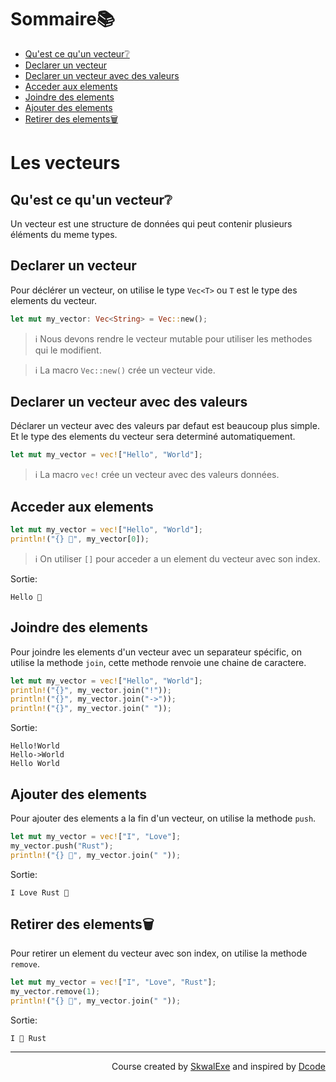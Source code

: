 # Sommaire📚
- [Qu'est ce qu'un vecteur❔](#quest-ce-quun-vecteur)
- [Declarer un vecteur](#declarer-un-vecteur)
- [Declarer un vecteur avec des valeurs](#declarer-un-vecteur-avec-des-valeurs)
- [Acceder aux elements](#acceder-aux-elements)
- [Joindre des elements](#joindre-des-elements)
- [Ajouter des elements](#ajouter-des-elements)
- [Retirer des elements🗑](#retirer-des-elements)

# Les vecteurs
## Qu'est ce qu'un vecteur❔
Un vecteur est une structure de données qui peut contenir plusieurs éléments du meme types.

## Declarer un vecteur
Pour déclérer un vecteur, on utilise le type `Vec<T>` ou `T` est le type des elements du vecteur.
```rust
let mut my_vector: Vec<String> = Vec::new();
```
> ℹ️ Nous devons rendre le vecteur mutable pour utiliser les methodes qui le modifient.

> ℹ️ La macro `Vec::new()` crée un vecteur vide.

## Declarer un vecteur avec des valeurs
Déclarer un vecteur avec des valeurs par defaut est beaucoup plus simple.
Et le type des elements du vecteur sera determiné automatiquement.
```rust
let mut my_vector = vec!["Hello", "World"]; 
```
> ℹ️ La macro `vec!` crée un vecteur avec des valeurs données.

## Acceder aux elements
```rust
let mut my_vector = vec!["Hello", "World"];
println!("{} 👋", my_vector[0]);
```
> ℹ️ On utiliser `[]` pour acceder a un element du vecteur avec son index.

Sortie:
```
Hello 👋
```

## Joindre des elements
Pour joindre les elements d'un vecteur avec un separateur spécific, on utilise la methode `join`, cette methode renvoie une chaine de caractere.
```rust
let mut my_vector = vec!["Hello", "World"];
println!("{}", my_vector.join("!"));
println!("{}", my_vector.join("->"));
println!("{}", my_vector.join(" "));
```
Sortie:
```
Hello!World
Hello->World
Hello World
```
## Ajouter des elements
Pour ajouter des elements a la fin d'un vecteur, on utilise la methode `push`.
```rust 
let mut my_vector = vec!["I", "Love"];
my_vector.push("Rust");
println!("{} 💖", my_vector.join(" "));
```
Sortie:
```
I Love Rust 💖
```
## Retirer des elements🗑
Pour retirer un element du vecteur avec son index, on utilise la methode `remove`.
```rust
let mut my_vector = vec!["I", "Love", "Rust"];
my_vector.remove(1);
println!("{} 💖", my_vector.join(" "));
```
Sortie:
```
I 💖 Rust
```

<!--
---

<p align="right"><a href="../les-vecteurs">Next Section ⏭️</a></p>
-->

---

<p align="right">Course created by <a href="https://github.com/SkwalExe/" target="_blank">SkwalExe</a> and inspired by <a href="https://www.youtube.com/watch?v=vOMJlQ5B-M0&list=PLVvjrrRCBy2JSHf9tGxGKJ-bYAN_uDCUL" target="_blank">Dcode</a></p>
